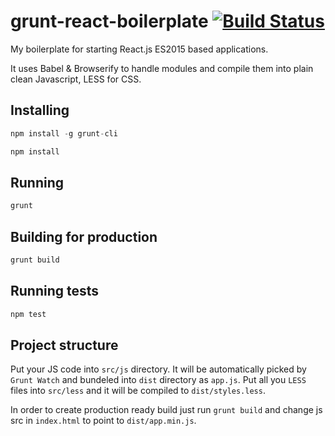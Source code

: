 # grunt-react-boilerplate [![Build Status](https://travis-ci.org/deepkt/ReactTraining.svg?branch=master)](https://travis-ci.org/deepkt/ReactTraining)
My boilerplate for starting React.js ES2015 based applications.

It uses Babel & Browserify to handle modules and compile them into plain clean Javascript, LESS for CSS.

## Installing
```js
npm install -g grunt-cli

npm install
```

## Running
```js
grunt
```

## Building for production
```js
grunt build
```

## Running tests
```js
npm test
```

## Project structure

Put your JS code into  `src/js` directory. It will be automatically picked by `Grunt Watch` and bundeled into `dist` directory as `app.js`. Put all you `LESS` files into `src/less` and it will be compiled to `dist/styles.less`.

In order to create production ready build just run `grunt build` and change js src in `index.html` to point to `dist/app.min.js`.

